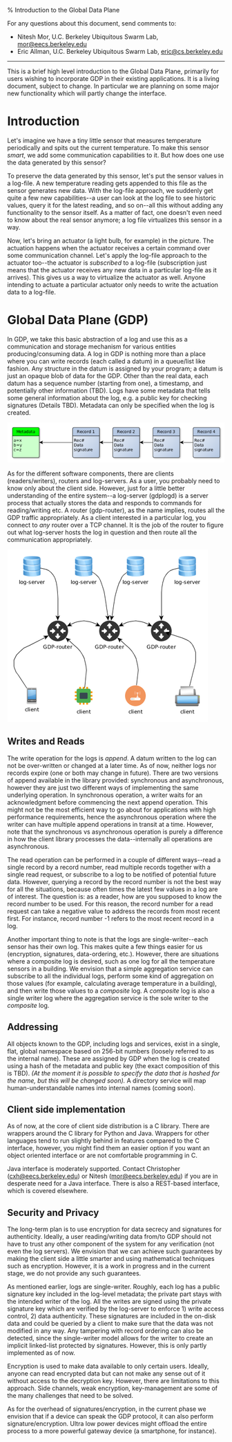 % Introduction to the Global Data Plane

For any questions about this document, send comments to:

- Nitesh Mor, U.C. Berkeley Ubiquitous Swarm Lab, <mor@eecs.berkeley.edu>
- Eric Allman, U.C. Berkeley Ubiquitous Swarm Lab, <eric@cs.berkeley.edu>

---

This is a brief high level introduction to the Global Data Plane, primarily for
users wishing to incorporate GDP in their existing applications.  It is a
living document, subject to change.  In particular we are planning on some
major new functionality which will partly change the interface.

# Introduction

Let's imagine we have a tiny little sensor that measures temperature
periodically and spits out the current temperature. To make this sensor *smart*,
we add some communication capabilities to it. But how does one use the data
generated by this sensor? 

To preserve the data generated by this sensor, let's put the sensor values in a
log-file. A new temperature reading gets appended to this file as the sensor
generates new data. With the log-file approach, we suddenly get quite a few new
capabilities--a user can look at the log file to see historic values, query it
for the latest reading, and so on--all this without adding any functionality to
the sensor itself. As a matter of fact, one doesn't even need to know about the
real sensor anymore; a log file virtualizes this sensor in a way. 

Now, let's bring an actuator (a light bulb, for example) in the picture. The
actuation happens when the actuator receives a certain command over some
communication channel. Let's apply the log-file approach to the actuator
too--the actuator is *subscribed* to a log-file (subscription just means that
the actuator receives any new data in a particular log-file as it arrives). This
gives us a way to virtualize the actuator as well. Anyone intending to actuate a
particular actuator only needs to write the actuation data to a log-file.

# Global Data Plane (GDP)

In GDP, we take this basic abstraction of a log and use this as a communication
and storage mechanism for various entities producing/consuming data. A log in
GDP is nothing more than a place where you can write records (each called a
datum) in a queue/list like fashion.  Any structure in the datum is assigned by
your program; a datum is just an opaque blob of data for the GDP.  Other than
the real data, each datum has a sequence number (starting from one), a
timestamp, and potentially other information (TBD). Logs have some metadata that
tells some general information about the log, e.g. a public key for checking
signatures (Details TBD). Metadata can only be specified when the log is
created.

![Logical representation of GDP log](log-structure-1.png)

As for the different software components, there are clients (readers/writers),
routers and log-servers. As a user, you probably need to know only about the
client side. However, just for a little better understanding of the entire
system--a log-server (gdplogd) is a server process that actually stores the
data and responds to commands for reading/writing etc. A router (gdp-router),
as the name implies, routes all the GDP traffic appropriately. As a client
interested in a particular log, you connect to *any* router over a TCP channel.
It is the job of the router to figure out what log-server hosts the log in
question and then route all the communication appropriately.

![GDP software components](gdp-components.png)


## Writes and Reads

The write operation for the logs is *append*. A datum written to the log can not
be over-written or changed at a later time. As of now, neither logs nor records
expire (one or both may change in future). There are two versions of append
available in the library provided: synchronous and asynchronous, however they
are just two different ways of implementing the same underlying operation. In
synchronous operation, a writer waits for an acknowledgment before commencing
the next append operation. This might not be the most efficient way to go about
for applications with high performance requirements, hence the asynchronous
operation where the writer can have multiple append operations in transit at a
time. However, note that the synchronous vs asynchronous operation is purely a
difference in how the client library processes the data--internally all
operations are asynchronous. 

The read operation can be performed in a couple of different ways--read a
single record by a record number, read multiple records together with a single
read request, or subscribe to a log to be notified of potential future data.
However, querying a record by the record number is not the best way for all the
situations, because often times the latest few values in a log are of interest.
The question is: as a reader, how are you supposed to know the record number to
be used. For this reason, the record number for a read request can take a
negative value to address the records from most recent first. For instance,
record number -1 refers to the most recent record in a log.

Another important thing to note is that the logs are single-writer--each sensor
has their own log. This makes quite a few things easier for us (encryption,
signatures, data-ordering, etc.). However, there are situations where a
composite log is desired, such as one log for all the temperature sensors in a
building. We envision that a simple aggregation service can subscribe to all the
individual logs, perform some kind of aggregation on those values (for example,
calculating average temperature in a building), and then write those values to a
*composite* log. A *composite* log is also a single writer log where the
aggregation service is the sole writer to the *composite* log.

## Addressing

All objects known to the GDP, including logs and services, exist in a single,
flat, global namespace based on 256-bit numbers (loosely referred to as the
internal name). These are assigned by GDP when the log is created using a
hash of the metadata and public key (the exact composition of this is TBD).
*(At the moment it is possible to specify the data that is hashed for the name,
but this will be changed soon).*  A directory service will map
human-understandable names into internal names (coming soon).

<!--

All communications in the GDP are provided by the GDP Routing Layer.  At the
moment the implementation has limited scalability and does not work with
routers behind NAT firewalls.  We are planning on dropping the second
restriction soon, but the truly global, scalable, peer-to-peer based
implementation will take a bit longer.

At the moment, logs must be created by hand on a specific log server.  This
will be replaced by a log creation service soon.  To have a log created,
contact Eric (eric@cs.berkeley.edu).

-->

## Client side implementation

As of now, at the core of client side distribution is a C library. There are
wrappers around the C library for Python and Java. Wrappers for other languages
tend to run slightly behind in features compared to the C interface, however,
you might find them an easier option if you want an object oriented interface
or are not comfortable programming in C.

Java interface is moderately supported. Contact Christopher
(<cxh@eecs.berkeley.edu>) or Nitesh (<mor@eecs.berkeley.edu>) if you are in
desperate need for a Java interface.  There is also a REST-based interface,
which is covered elsewhere.


## Security and Privacy

The long-term plan is to use encryption for data secrecy and signatures for
authenticity. Ideally, a user reading/writing data from/to GDP should not have
to trust any other component of the system for any verification (not even the
log servers). We envision that we can achieve such guarantees by making the
client side a little smarter and using mathematical techniques such as
encryption. However, it is a work in progress and in the current stage, we do
not provide any such guarantees. 

As mentioned earlier, logs are single-writer. Roughly, each log has a public
signature key included in the log-level metadata; the private part stays with
the intended writer of the log. All the writes are signed using the private
signature key which are verified by the log-server to enforce 1) write access
control, 2) data authenticity. These signatures are included in the on-disk
data and could be queried by a client to make sure that the data was not
modified in any way. Any tampering with record ordering can also be detected,
since the single-writer model allows for the writer to create an implicit
linked-list protected by signatures. However, this is only partly implemented
as of now.

Encryption is used to make data available to only certain users. Ideally,
anyone can read encrypted data but can not make any sense out of it without
access to the decryption key. However, there are limitations to this approach.
Side channels, weak encryption, key-management are some of the many challenges
that need to be solved. 

As for the overhead of signatures/encryption, in the current phase we envision
that if a device can speak the GDP protocol, it can also perform
signature/encryption. Ultra low power devices might offload the entire process
to a more powerful gateway device (a smartphone, for instance).

<!-- Ideally devices will have a key-pair assigned at the factory with only the
public key exposed, although low-power crypto-unaware devices may speak to a
gateway that (optionally) collects data from multiple devices and then signs
and encrypts the data before submitting it to the GDP.

Security is enforced by cryptographic techniques — for example, there are no
ACLs.

Starting from the data acquisition device (for example, a sensor), the model is
that each device will have a key pair created at the factory.  The secret key
will be burned into the device and not be accessible.  Each device has a
corresponding log, and the public key for the device will be included in the
log metadata when the log is created.  The device will sign all outgoing
records using the secret key, and the GDP log server hosting the log will check
the signature before writes are permitted.  The signature is retained with
record, so consumers (readers) may verify the signature themselves.  Very small
and/or low power devices that can not sign themselves will have an intermediate
gateway that does the signing, at the risk of lowered security should the
gateway be compromised or if a Man In The Middle attack can be raised between
the sensor and the gateway.  -->


